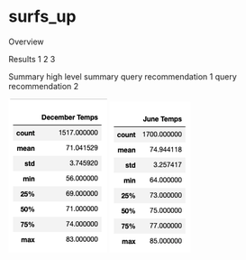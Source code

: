 # surfs_up

Overview

Results
1
2
3

Summary
high level summary
query recommendation 1
query recommendation 2

![github-large](https://github.com/ChesterWilliamsDev/surfs_up/blob/main/December%20Statistics.png)
![github-large](https://github.com/ChesterWilliamsDev/surfs_up/blob/main/June%20Statistics.png)

